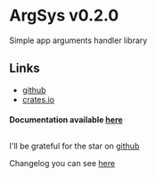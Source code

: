 # ArgSys v0.2.0

Simple app arguments handler library

## Links
- [github](https://github.com/egevtech/argsys)
- [crates.io](https://crates.io/crates/argsys)

#### Documentation available [here](https://docs.rs/argsys/0.2.0/argsys/)

##

I'll be grateful for the star on [github](https://github.com/egevtech/argsys) <p>
Changelog you can see [here](changelog.md)

